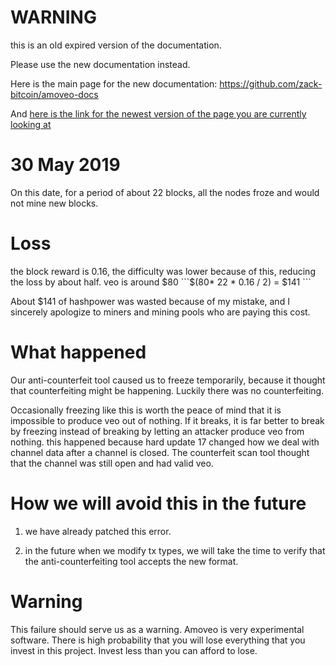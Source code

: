 WARNING
========

this is an old expired version of the documentation.

Please use the new documentation instead. 

Here is the main page for the new documentation: https://github.com/zack-bitcoin/amoveo-docs 

And [here is the link for the newest version of the page you are currently looking at](https://github.com/zack-bitcoin/amoveo-docs/blob/master//failure_reports/30_5_2019.md)

30 May 2019
=====

On this date, for a period of about 22 blocks, all the nodes froze and would not mine new blocks.

Loss
=====

the block reward is 0.16, the difficulty was lower because of this, reducing the loss by about half. veo is around $80
```$(80* 22 * 0.16 / 2) = $141 ```

About $141 of hashpower was wasted because of my mistake, and I sincerely apologize to miners and mining pools who are paying this cost.

What happened
======


Our anti-counterfeit tool caused us to freeze temporarily, because it thought that counterfeiting might be happening.
Luckily there was no counterfeiting.

Occasionally freezing like this is worth the peace of mind that it is impossible to produce veo out of nothing.
If it breaks, it is far better to break by freezing instead of breaking by letting an attacker produce veo from nothing.
this happened because hard update 17 changed how we deal with channel data after a channel is closed. The counterfeit scan tool thought that the channel was still open and had valid veo.


How we will avoid this in the future
=======

1) we have already patched this error.

2) in the future when we modify tx types, we will take the time to verify that the anti-counterfeiting tool accepts the new format.


Warning
======

This failure should serve us as a warning.
Amoveo is very experimental software.
There is high probability that you will lose everything that you invest in this project.
Invest less than you can afford to lose.
